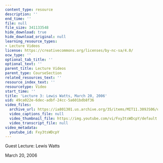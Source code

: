 ```yaml
---
content_type: resource
description: ''
end_time: ''
file: null
file_size: 341133548
hide_download: true
hide_download_original: null
learning_resource_types:
- Lecture Videos
license: https://creativecommons.org/licenses/by-nc-sa/4.0/
ocw_type: ''
optional_tab_title: ''
optional_text: ''
parent_title: Lecture Videos
parent_type: CourseSection
related_resources_text: ''
resource_index_text: ''
resourcetype: Video
start_time: ''
title: 'Lecture 3: Lewis Watts, March 20, 2006'
uid: 49ca022e-6dec-adbf-24cc-5a601bdb8f36
video_files:
  archive_url: https://ia801301.us.archive.org/35/items/MIT11.309JS06/ocw-11.309j-20mar2006-220k_512kb.mp4
  video_captions_file: null
  video_thumbnail_file: https://img.youtube.com/vi/Fxy3tsWDcpY/default.jpg
  video_transcript_file: null
video_metadata:
  youtube_id: Fxy3tsWDcpY
---
```


Guest Lecture: Lewis Watts

March 20, 2006

